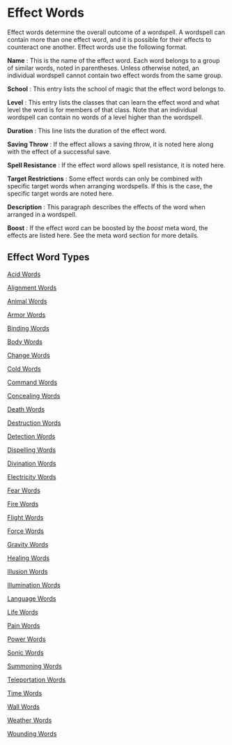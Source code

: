 # Effect Words

Effect words determine the overall outcome of a wordspell. A wordspell can contain more than one effect word, and it is possible for their effects to counteract one another. Effect words use the following format.

**Name** : This is the name of the effect word. Each word belongs to a group of similar words, noted in parentheses. Unless otherwise noted, an individual wordspell cannot contain two effect words from the same group.

**School** : This entry lists the school of magic that the effect word belongs to.

**Level** : This entry lists the classes that can learn the effect word and what level the word is for members of that class. Note that an individual wordspell can contain no words of a level higher than the wordspell.

**Duration** : This line lists the duration of the effect word.

**Saving Throw** : If the effect allows a saving throw, it is noted here along with the effect of a successful save.

**Spell Resistance** : If the effect word allows spell resistance, it is noted here.

**Target Restrictions** : Some effect words can only be combined with specific target words when arranging wordspells. If this is the case, the specific target words are noted here.

**Description** : This paragraph describes the effects of the word when arranged in a wordspell.

**Boost** : If the effect word can be boosted by the _boost_ meta word, the effects are listed here. See the meta word section for more details.

## Effect Word Types

[Acid Words](effectwords/acidWords)

[Alignment Words](effectwords/alignmentWords)

[Animal Words](effectwords/animalWords)

[Armor Words](effectwords/armorWords)

[Binding Words](effectwords/bindingWords)

[Body Words](effectwords/bodyWords)

[Change Words](effectwords/changeWords)

[Cold Words](effectwords/coldWords)

[Command Words](effectwords/commandWords)

[Concealing Words](effectwords/concealingWords)

[Death Words](effectwords/deathWords)

[Destruction Words](effectwords/destructionWords)

[Detection Words](effectwords/detectionWords)

[Dispelling Words](effectwords/dispellingWords)

[Divination Words](effectwords/divinationWords)

[Electricity Words](effectwords/electricityWords)

[Fear Words](effectwords/fearWords)

[Fire Words](effectwords/fireWords)

[Flight Words](effectwords/flightWords)

[Force Words](effectwords/forceWords)

[Gravity Words](effectwords/gravityWords)

[Healing Words](effectwords/healingWords)

[Illusion Words](effectwords/illusionWords)

[Illumination Words](effectwords/illuminationWords)

[Language Words](effectwords/languageWords)

[Life Words](effectwords/lifeWords)

[Pain Words](effectwords/painWords)

[Power Words](effectwords/powerWords)

[Sonic Words](effectwords/sonicWords)

[Summoning Words](effectwords/summoningWords)

[Teleportation Words](effectwords/teleportationWords)

[Time Words](effectwords/timeWords)

[Wall Words](effectwords/wallWords)

[Weather Words](effectwords/weatherWords)

[Wounding Words](effectwords/woundingWords)


